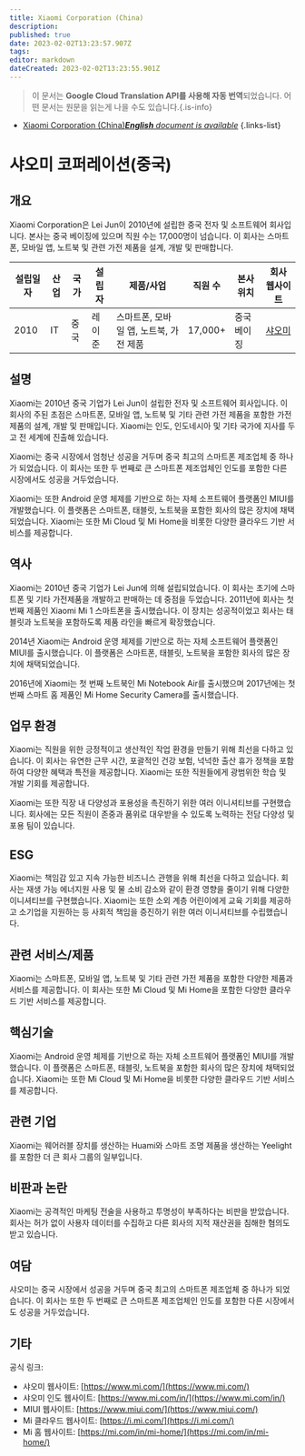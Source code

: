 ```yaml
---
title: Xiaomi Corporation (China)
description: 
published: true
date: 2023-02-02T13:23:57.907Z
tags: 
editor: markdown
dateCreated: 2023-02-02T13:23:55.901Z
---
```


> 이 문서는 **Google Cloud Translation API를 사용해 자동 번역**되었습니다.
어떤 문서는 원문을 읽는게 나을 수도 있습니다.{.is-info}



- [Xiaomi Corporation (China)***English** document is available*](/en/Knowledge-base/Dictionary/Company/xiaomi-corporation-china)
{.links-list}


# 샤오미 코퍼레이션(중국)

## 개요

Xiaomi Corporation은 Lei Jun이 2010년에 설립한 중국 전자 및 소프트웨어 회사입니다. 본사는 중국 베이징에 있으며 직원 수는 17,000명이 넘습니다. 이 회사는 스마트폰, 모바일 앱, 노트북 및 관련 가전 제품을 설계, 개발 및 판매합니다.

| 설립일자 | 산업 | 국가 | 설립자 | 제품/사업 | 직원 수 | 본사위치 | 회사 웹사이트 |
| ------------------ | ------- | ------- | ------- | ---------------- | ------------------- | ------------------------ | ---------------- |
| 2010 | IT | 중국 | 레이 준 | 스마트폰, 모바일 앱, 노트북, 가전 제품 | 17,000+ | 중국 베이징 | [샤오미](https://www.mi.com/) |

## 설명

Xiaomi는 2010년 중국 기업가 Lei Jun이 설립한 전자 및 소프트웨어 회사입니다. 이 회사의 주된 초점은 스마트폰, 모바일 앱, 노트북 및 기타 관련 가전 제품을 포함한 가전 제품의 설계, 개발 및 판매입니다. Xiaomi는 인도, 인도네시아 및 기타 국가에 지사를 두고 전 세계에 진출해 있습니다.

Xiaomi는 중국 시장에서 엄청난 성공을 거두며 중국 최고의 스마트폰 제조업체 중 하나가 되었습니다. 이 회사는 또한 두 번째로 큰 스마트폰 제조업체인 인도를 포함한 다른 시장에서도 성공을 거두었습니다.

Xiaomi는 또한 Android 운영 체제를 기반으로 하는 자체 소프트웨어 플랫폼인 MIUI를 개발했습니다. 이 플랫폼은 스마트폰, 태블릿, 노트북을 포함한 회사의 많은 장치에 채택되었습니다. Xiaomi는 또한 Mi Cloud 및 Mi Home을 비롯한 다양한 클라우드 기반 서비스를 제공합니다.

## 역사

Xiaomi는 2010년 중국 기업가 Lei Jun에 의해 설립되었습니다. 이 회사는 초기에 스마트폰 및 기타 가전제품을 개발하고 판매하는 데 중점을 두었습니다. 2011년에 회사는 첫 번째 제품인 Xiaomi Mi 1 스마트폰을 출시했습니다. 이 장치는 성공적이었고 회사는 태블릿과 노트북을 포함하도록 제품 라인을 빠르게 확장했습니다.

2014년 Xiaomi는 Android 운영 체제를 기반으로 하는 자체 소프트웨어 플랫폼인 MIUI를 출시했습니다. 이 플랫폼은 스마트폰, 태블릿, 노트북을 포함한 회사의 많은 장치에 채택되었습니다.

2016년에 Xiaomi는 첫 번째 노트북인 Mi Notebook Air를 출시했으며 2017년에는 첫 번째 스마트 홈 제품인 Mi Home Security Camera를 출시했습니다.

## 업무 환경

Xiaomi는 직원을 위한 긍정적이고 생산적인 작업 환경을 만들기 위해 최선을 다하고 있습니다. 이 회사는 유연한 근무 시간, 포괄적인 건강 보험, 넉넉한 출산 휴가 정책을 포함하여 다양한 혜택과 특전을 제공합니다. Xiaomi는 또한 직원들에게 광범위한 학습 및 개발 기회를 제공합니다.

Xiaomi는 또한 직장 내 다양성과 포용성을 촉진하기 위한 여러 이니셔티브를 구현했습니다. 회사에는 모든 직원이 존중과 품위로 대우받을 수 있도록 노력하는 전담 다양성 및 포용 팀이 있습니다.

## ESG

Xiaomi는 책임감 있고 지속 가능한 비즈니스 관행을 위해 최선을 다하고 있습니다. 회사는 재생 가능 에너지원 사용 및 물 소비 감소와 같이 환경 영향을 줄이기 위해 다양한 이니셔티브를 구현했습니다. Xiaomi는 또한 소외 계층 어린이에게 교육 기회를 제공하고 소기업을 지원하는 등 사회적 책임을 증진하기 위한 여러 이니셔티브를 수립했습니다.

## 관련 서비스/제품

Xiaomi는 스마트폰, 모바일 앱, 노트북 및 기타 관련 가전 제품을 포함한 다양한 제품과 서비스를 제공합니다. 이 회사는 또한 Mi Cloud 및 Mi Home을 포함한 다양한 클라우드 기반 서비스를 제공합니다.

## 핵심기술

Xiaomi는 Android 운영 체제를 기반으로 하는 자체 소프트웨어 플랫폼인 MIUI를 개발했습니다. 이 플랫폼은 스마트폰, 태블릿, 노트북을 포함한 회사의 많은 장치에 채택되었습니다. Xiaomi는 또한 Mi Cloud 및 Mi Home을 비롯한 다양한 클라우드 기반 서비스를 제공합니다.

## 관련 기업

Xiaomi는 웨어러블 장치를 생산하는 Huami와 스마트 조명 제품을 생산하는 Yeelight를 포함한 더 큰 회사 그룹의 일부입니다.

## 비판과 논란

Xiaomi는 공격적인 마케팅 전술을 사용하고 투명성이 부족하다는 비판을 받았습니다. 회사는 허가 없이 사용자 데이터를 수집하고 다른 회사의 지적 재산권을 침해한 혐의도 받고 있습니다.

## 여담

샤오미는 중국 시장에서 성공을 거두며 중국 최고의 스마트폰 제조업체 중 하나가 되었습니다. 이 회사는 또한 두 번째로 큰 스마트폰 제조업체인 인도를 포함한 다른 시장에서도 성공을 거두었습니다.

## 기타

공식 링크:
- 샤오미 웹사이트: [https://www.mi.com/](https://www.mi.com/)
- 샤오미 인도 웹사이트: [https://www.mi.com/in/](https://www.mi.com/in/)
- MIUI 웹사이트: [https://www.miui.com/](https://www.miui.com/)
- Mi 클라우드 웹사이트: [https://i.mi.com/](https://i.mi.com/)
- Mi 홈 웹사이트: [https://mi.com/in/mi-home/](https://mi.com/in/mi-home/)